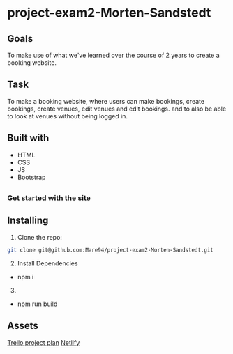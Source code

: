 # project-exam2-Morten-Sandstedt

## Goals

To make use of what we've learned over the course of 2 years to create a booking website.

## Task

To make a booking website, where users can make bookings, create bookings, create venues, edit venues and edit bookings. and to also be able to look at venues without being logged in.

## Built with

- HTML
- CSS
- JS
- Bootstrap

##

### Get started with the site

## Installing

1. Clone the repo:

```bash
git clone git@github.com:Mare94/project-exam2-Morten-Sandstedt.git
```
2. Install Dependencies
- npm i
3. 
- npm run build

## Assets
[Trello project plan](https://trello.com/invite/b/LnWrLTKT/ATTI2ab1ef22031ba3d06dea33e8246cebc3F4F8BF99/project-exam-2)
[Netlify](https://ornate-starlight-7c2a33.netlify.app/)